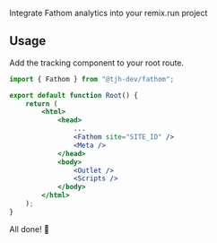 Integrate Fathom analytics into your remix.run project

## Usage

Add the tracking component to your root route.
```jsx
import { Fathom } from "@tjh-dev/fathom";

export default function Root() {
	return (
		<html>
			<head>
				...
				<Fathom site="SITE_ID" />
				<Meta />
			</head>
			<body>
				<Outlet />
				<Scripts />
			</body>
		</html>
	);
}
```

All done! 🎉
